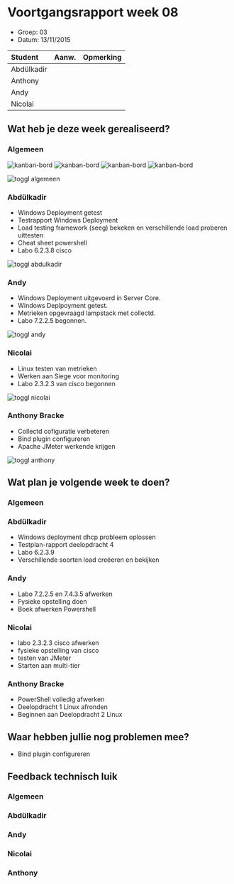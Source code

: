 # Voortgangsrapport week 08

* Groep: 03
* Datum: 13/11/2015

| Student  | Aanw. | Opmerking |
| :---     | :---  | :---      |
| Abdülkadir |       |           |
| Anthony |       |           |
| Andy |       |           |
| Nicolai |       |           |

## Wat heb je deze week gerealiseerd?

### Algemeen

![kanban-bord](https://github.com/HoGentTIN/ops3-g03/blob/master/weekrapport/image/week8_kanban1.PNG)
![kanban-bord](https://github.com/HoGentTIN/ops3-g03/blob/master/weekrapport/image/week8_kanban2.PNG)
![kanban-bord](https://github.com/HoGentTIN/ops3-g03/blob/master/weekrapport/image/week8_kanban3.PNG)
![kanban-bord](https://github.com/HoGentTIN/ops3-g03/blob/master/weekrapport/image/week8_kanban4.PNG)

![toggl algemeen](https://github.com/HoGentTIN/ops3-g03/blob/master/weekrapport/8image/week8_toggl_algemeen.PNG)

### Abdülkadir

* Windows Deployment getest
* Testrapport Windows Deployment
* Load testing framework (seeg) bekeken en verschillende load proberen uittesten
* Cheat sheet powershell
* Labo 6.2.3.8 cisco

![toggl abdulkadir](https://github.com/HoGentTIN/ops3-g03/blob/master/weekrapport/image/week8_toggl_abdulkadir.PNG)

### Andy
* Windows Deployment uitgevoerd in Server Core.
* Windows Deplpoyment getest.
* Metrieken opgevraagd lampstack met collectd.
* Labo 7.2.2.5 begonnen.


![toggl andy](https://github.com/HoGentTIN/ops3-g03/blob/master/weekrapport/image/week8_toggl_andy.PNG)

### Nicolai
* Linux testen van metrieken
* Werken aan Siege voor monitoring
* Labo 2.3.2.3 van cisco begonnen 


![toggl nicolai](https://github.com/HoGentTIN/ops3-g03/blob/master/weekrapport/image/week8_toggl_nicolai.PNG)

### Anthony Bracke
* Collectd cofiguratie verbeteren
* Bind plugin configureren
* Apache JMeter werkende krijgen


![toggl anthony](https://github.com/HoGentTIN/ops3-g03/blob/master/weekrapport/image/week8_toggl_anthony.PNG)

## Wat plan je volgende week te doen?

### Algemeen

### Abdülkadir 

* Windows deployment dhcp probleem oplossen
* Testplan-rapport deelopdracht 4
* Labo 6.2.3.9
* Verschillende soorten load creëeren en bekijken

### Andy
* Labo 7.2.2.5 en 7.4.3.5 afwerken
* Fysieke opstelling doen
* Boek afwerken Powershell

### Nicolai
* labo 2.3.2.3 cisco afwerken
* fysieke opstelling van cisco
* testen van JMeter
* Starten aan multi-tier

### Anthony Bracke
* PowerShell volledig afwerken
* Deelopdracht 1 Linux afronden
* Beginnen aan Deelopdracht 2 Linux

## Waar hebben jullie nog problemen mee?
* Bind plugin configureren

## Feedback technisch luik

### Algemeen

### Abdülkadir

### Andy

### Nicolai

### Anthony


